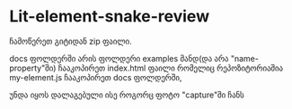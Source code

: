 # Lit-element-snake-review
ჩამოწერეთ გიტიდან zip ფაილი.

docs ფოლდერში არის ფოლდერი examples მანდ(და არა "name-property"ში)  ჩააკოპირეთ index.html ფაილი რომელიც რეპოზიტორიაშია
my-element.js 
ჩააკოპირეთ docs ფოლდერში,


უნდა იყოს დალაგებული ისე როგორც ფოტო "capture"ში ჩანს
